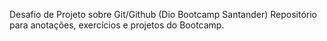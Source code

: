 Desafio de Projeto sobre Git/Github (Dio Bootcamp Santander)
Repositório para anotações, exercícios e projetos do Bootcamp.
